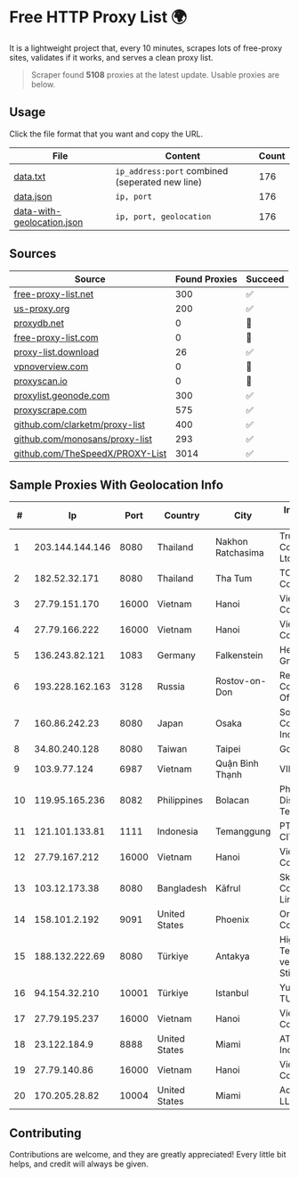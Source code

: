 
# Free HTTP Proxy List 🌍

It is a lightweight project that, every 10 minutes, scrapes lots of free-proxy sites, validates if it works, and serves a clean proxy list.


> Scraper found **5108** proxies at the latest update. Usable proxies are below.

## Usage

Click the file format that you want and copy the URL.


|File|Content|Count|
|----|-------|-----|
|[data.txt](https://raw.githubusercontent.com/themiralay/Proxy-List-World/master/data.txt)|`ip_address:port` combined (seperated new line)|176|
|[data.json](https://raw.githubusercontent.com/themiralay/Proxy-List-World/master/data.json)|`ip, port`|176|
|[data-with-geolocation.json](https://raw.githubusercontent.com/themiralay/Proxy-List-World/master/data-with-geolocation.json)|`ip, port, geolocation`|176|

## Sources

|Source|Found Proxies|Succeed|
|------|-------------|-------|
|[free-proxy-list.net](https://free-proxy-list.net)|300|✅|
|[us-proxy.org](https://www.us-proxy.org)|200|✅|
|[proxydb.net](http://proxydb.net)|0|🚫|
|[free-proxy-list.com](https://free-proxy-list.com/?page=&port=&type%5B%5D=http&type%5B%5D=https&up_time=0&search=Search)|0|🚫|
|[proxy-list.download](https://www.proxy-list.download/HTTP)|26|✅|
|[vpnoverview.com](https://vpnoverview.com/privacy/anonymous-browsing/free-proxy-servers)|0|🚫|
|[proxyscan.io](https://www.proxyscan.io)|0|🚫|
|[proxylist.geonode.com](https://proxylist.geonode.com/api/proxy-list?limit=300&page=1&sort_by=lastChecked&sort_type=desc&protocols=http,https)|300|✅|
|[proxyscrape.com](https://api.proxyscrape.com/v2/?request=displayproxies&protocol=http&timeout=10000&country=all&ssl=all&anonymity=all)|575|✅|
|[github.com/clarketm/proxy-list](https://raw.githubusercontent.com/clarketm/proxy-list/master/proxy-list-raw.txt)|400|✅|
|[github.com/monosans/proxy-list](https://raw.githubusercontent.com/monosans/proxy-list/main/proxies/http.txt)|293|✅|
|[github.com/TheSpeedX/PROXY-List](https://raw.githubusercontent.com/TheSpeedX/PROXY-List/master/http.txt)|3014|✅|


## Sample Proxies With Geolocation Info

|#|Ip|Port|Country|City|Internet Service Provider|
|-|--|----|-------|----|-------------------------|
|1|203.144.144.146|8080|Thailand|Nakhon Ratchasima|True Internet Corporation CO. Ltd.|
|2|182.52.32.171|8080|Thailand|Tha Tum|TOT Public Company Limited|
|3|27.79.151.170|16000|Vietnam|Hanoi|Viettel Corporation|
|4|27.79.166.222|16000|Vietnam|Hanoi|Viettel Corporation|
|5|136.243.82.121|1083|Germany|Falkenstein|Hetzner Online GmbH|
|6|193.228.162.163|3128|Russia|Rostov-on-Don|Republican Digital Communications Office LAN|
|7|160.86.242.23|8080|Japan|Osaka|Sony Network Communications Inc|
|8|34.80.240.128|8080|Taiwan|Taipei|Google LLC|
|9|103.9.77.124|6987|Vietnam|Quận Bình Thạnh|VINAHOST|
|10|119.95.165.236|8082|Philippines|Bolacan|Philippine Long Distance Telephone Co.|
|11|121.101.133.81|1111|Indonesia|Temanggung|PT SELARAS CITRA TERABIT|
|12|27.79.167.212|16000|Vietnam|Hanoi|Viettel Corporation|
|13|103.12.173.38|8080|Bangladesh|Kāfrul|SkyTel Communications Limited|
|14|158.101.2.192|9091|United States|Phoenix|Oracle Corporation|
|15|188.132.222.69|8080|Türkiye|Antakya|High Speed Telekomunikasyon ve Hab. Hiz. Ltd. Sti.|
|16|94.154.32.210|10001|Türkiye|Istanbul|Yusuf Kemal TURKMENOGLU|
|17|27.79.195.237|16000|Vietnam|Hanoi|Viettel Corporation|
|18|23.122.184.9|8888|United States|Miami|AT&T Services, Inc.|
|19|27.79.140.86|16000|Vietnam|Hanoi|Viettel Corporation|
|20|170.205.28.82|10004|United States|Miami|Advin Services LLC|



## Contributing

Contributions are welcome, and they are greatly appreciated! Every
little bit helps, and credit will always be given.

